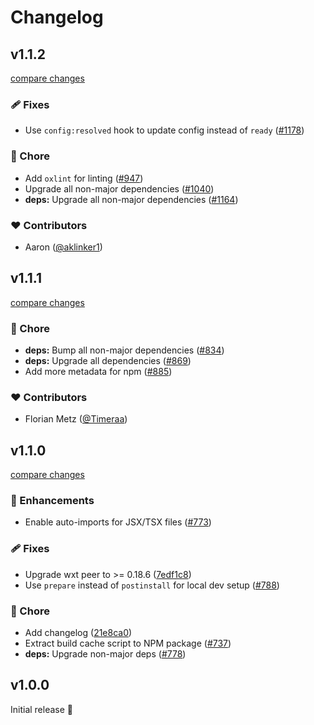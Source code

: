 # Changelog

## v1.1.2

[compare changes](https://github.com/wxt-dev/wxt/compare/module-react-v1.1.1...module-react-v1.1.2)

### 🩹 Fixes

- Use `config:resolved` hook to update config instead of `ready` ([#1178](https://github.com/wxt-dev/wxt/pull/1178))

### 🏡 Chore

- Add  `oxlint` for linting ([#947](https://github.com/wxt-dev/wxt/pull/947))
- Upgrade all non-major dependencies ([#1040](https://github.com/wxt-dev/wxt/pull/1040))
- **deps:** Upgrade all non-major dependencies ([#1164](https://github.com/wxt-dev/wxt/pull/1164))

### ❤️ Contributors

- Aaron ([@aklinker1](http://github.com/aklinker1))

## v1.1.1

[compare changes](https://github.com/wxt-dev/wxt/compare/module-react-v1.1.0...module-react-v1.1.1)

### 🏡 Chore

- **deps:** Bump all non-major dependencies ([#834](https://github.com/wxt-dev/wxt/pull/834))
- **deps:** Upgrade all dependencies ([#869](https://github.com/wxt-dev/wxt/pull/869))
- Add more metadata for npm ([#885](https://github.com/wxt-dev/wxt/pull/885))

### ❤️ Contributors

- Florian Metz ([@Timeraa](http://github.com/Timeraa))

## v1.1.0

[compare changes](https://github.com/wxt-dev/wxt/compare/module-react-v1.0.0...module-react-v1.1.0)

### 🚀 Enhancements

- Enable auto-imports for JSX/TSX files ([#773](https://github.com/wxt-dev/wxt/pull/773))

### 🩹 Fixes

- Upgrade wxt peer to >= 0.18.6 ([7edf1c8](https://github.com/wxt-dev/wxt/commit/7edf1c8))
- Use `prepare` instead of `postinstall` for local dev setup ([#788](https://github.com/wxt-dev/wxt/pull/788))

### 🏡 Chore

- Add changelog ([21e8ca0](https://github.com/wxt-dev/wxt/commit/21e8ca0))
- Extract build cache script to NPM package ([#737](https://github.com/wxt-dev/wxt/pull/737))
- **deps:** Upgrade non-major deps ([#778](https://github.com/wxt-dev/wxt/pull/778))

## v1.0.0

Initial release 🎉